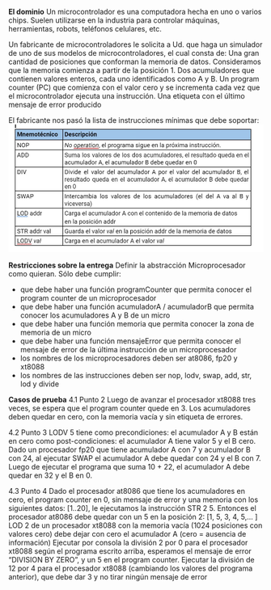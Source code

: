 **El dominio**
Un microcontrolador es una computadora hecha en uno o varios chips. Suelen utilizarse en la industria para controlar máquinas, herramientas, robots, teléfonos celulares, etc.

Un fabricante de microcontroladores le solicita a Ud. que haga un simulador de uno de sus modelos de microcontroladores, el cual consta de:
Una gran cantidad de posiciones que conforman la memoria de datos. Consideramos que la memoria comienza a partir de la posición 1.
Dos acumuladores que contienen valores enteros, cada uno identificados como A y B.
Un program counter (PC) que comienza con el valor cero y se incrementa cada vez que el microcontrolador ejecuta una instrucción.
Una etiqueta con el último mensaje de error producido

El fabricante nos pasó la lista de instrucciones mínimas que debe soportar:
<img src="https://raw.githubusercontent.com/pdep-utn/mumuki-guia-haskell-primer-tp-funcional-2022/master/assets/tp1_1650404519119.JPG" alt="tp1_1650404519119.JPG" width="auto" height="auto">


**Restricciones sobre la entrega**
Definir la abstracción Microprocesador como quieran. Sólo debe cumplir:
* que debe haber una función programCounter que permita conocer el program counter de un microprocesador
* que debe haber una función acumuladorA / acumuladorB que permita conocer los acumuladores A y B de un micro
* que debe haber una función memoria que permita conocer la zona de memoria de un micro
* que debe haber una función mensajeError que permita conocer el mensaje de error de la última instrucción de un microprocesador
* los nombres de los microprocesadores deben ser at8086, fp20 y xt8088
* los nombres de las instrucciones deben ser nop, lodv, swap, add, str, lod y divide

**Casos de prueba**
4.1 Punto 2
Luego de avanzar el procesador xt8088 tres veces, se espera que el program counter quede en 3. Los acumuladores deben quedar en cero, con la memoria vacía y sin etiqueta de errores.

4.2 Punto 3
LODV 5 tiene 
como precondiciones: el acumulador A y B están en cero
como post-condiciones: el acumulador A tiene valor 5 y el B cero.
Dado un procesador fp20 que tiene acumulador A con 7 y acumulador B con 24, al ejecutar SWAP el acumulador A debe quedar con 24 y el B con 7.
Luego de ejecutar el programa que suma 10 + 22, el acumulador A debe quedar en 32 y el B en 0.

4.3 Punto 4
Dado el procesador at8086 que tiene los acumuladores en cero, el program counter en 0, sin mensaje de error y una memoria con los siguientes datos: [1..20], le ejecutamos la instrucción STR 2 5. Entonces el procesador at8086 debe quedar con un 5 en la posición 2: [1, 5, 3, 4, 5,... ]
LOD 2 de un procesador xt8088 con la memoria vacía (1024 posiciones con valores cero) debe dejar con cero el acumulador A (cero = ausencia de información)
Ejecutar por consola la división 2 por 0 para el procesador xt8088 según el programa escrito arriba, esperamos el mensaje de error “DIVISION BY ZERO”, y un 5 en el program counter.
Ejecutar la división de 12 por 4 para el procesador xt8088 (cambiando los valores del programa anterior), que debe dar 3 y no tirar ningún mensaje de error


